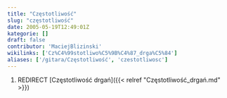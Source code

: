 ```yaml
---
title: "Częstotliwość"
slug: "częstotliwość"
date: 2005-05-19T12:49:01Z
kategorie: []
draft: false
contributor: 'MaciejBlizinski'
wikilinks: ['Cz%C4%99stotliwo%C5%9B%C4%87_drga%C5%84']
aliases: ['/gitara/Częstotliwość', 'czestotliwosc']
---
```

1.  REDIRECT [Częstotliwość drgań]({{< relref "Częstotliwość_drgań.md" >}})

